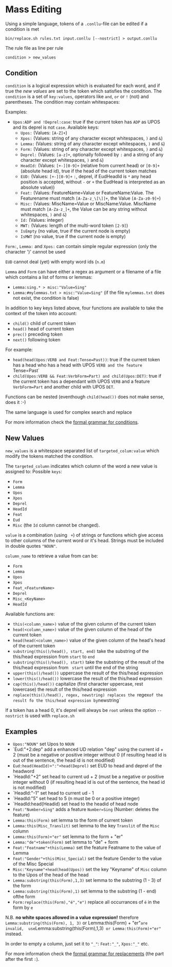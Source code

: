# Mass Editing

Using a simple language, tokens of a `.conllu`-file can be edited if a condition is met

```
bin/replace.sh rules.txt input.conllu [--nostrict] > output.conllu
```

The rule file as line per rule

```
condition > new_values
```

## Condition 
`condition` is a logical expression which is evaluated for each word, and if true the _new values_ are set to the token which satisfies the condition. 
The `condition` is a set of `key:values`, operators like `and`, `or`  or `!` (not) and parentheses. The condition may contain whitespaces:

Examples: 
* `Upos:ADP and !Deprel:case`: true if the current token has `ADP`  as UPOS and its deprel is not `case`. Available keys:
  * `Upos:` (Values: `[A-Z]+`)
  * `Xpos:` (Values: string of any character except whitespaces, `)` and `&`)
  * `Lemma:` (Values: string of any character except whitespaces, `)` and `&`)
  * `Form:` (Values: string of any character except whitespaces, `)` and `&`)
  * `Deprel:` (Values: `[a-z]+`, optionally followed by `:` and  a string of  any character except whitespaces, `)` and `&`)
  * `HeadId:` (Values: `[+-][0-9]+` (relative from current head) or `[0-9]+` (absolute head id), true if the head of the current token matches
  * `EUD:` (Values: `[+-][0-9]+` `:`, deprel, if EudHeadId is `*` any head position is accepted, without `-` or `+` the EudHead is interpreted as an absolute value))
  * `Feat:` (Values: FeatureName=Value or FeatureName:Value. The Featurename must match `[A-Za-z_\[\]]+`, the Value `[A-Za-z0-9]+`)
  * `Misc:` (Values: MiscName=Value or MiscName:Value. MiscName must match `[A-Za-z_]+`, the Value can be any string without  whitespaces, `)` and `&`)
  * `Id:` (Values: integer)
  * `MWT:` (Values: length of the multi-word token `[2-9]`)
  * `IsEmpty` (no value, true if the current node is empty)
  * `IsMWT` (no value, true if the current node is empty)

`Form:`, `Lemma:` and `Xpos:` can contain simple regular expression (only the character ')' cannot be used

`EUD` cannot deal (yet) with empty word ids (`n.m`)

 `Lemma` and `Form` can have either a regex as argument or a filename of a file which contains a list of forms or lemmas:
  * `Lemma:sing.* > misc:"Value=Sing"`
  * `Lemma:#mylemmas.txt > misc:"Value=Sing"` (if the file `mylemmas.txt` does not exist, the condition is false)


In addition to key keys listed above, four functions are available to take the context of the token into account:
* `child()` child of current token
* `head()` head of current token
* `prec()` preceding token
* `next()` following token

For example:
* `head(head(Upos:VERB and Feat:Tense=Past))`: true if the current token has a head who has a head with UPOS `VERB and the feature `Tense=Past`
* `child(Upos:VERB && Feat:VerbForm=Part) and child(Upos:DET)`: true if the current token has a dependant with UPOS `VERB`
and a feature `VerbForm=Part` and another child with UPOS `DET`. 

Functions can be nested (eventhough `child(head())` does not make sense, does it :-)

The same language is used for complex search and replace

For more information check the [formal grammar for conditions](conditions/README.md).


## New Values

`new_values` is a whitespace separated list of `targeted_colum:value` which modify the tokens matched the condition.

The `targeted_column` indicates which column of the word a new value is assigned to:
Possible `keys`:
* `Form` 
* `Lemma`
* `Upos`
* `Xpos`
* `Deprel`
* `HeadId`
* `Feat`
* `Eud`
* `Misc` 
(the `Id` column cannot be changed).

`value` is a combination (using ` +`) of strings or functions which give access to other columns of the current word or it's head. Strings must be included
in double quotes `"NOUN"`.

`column_name` to retrieve a value from can be:
* `Form`
* `Lemma`
* `Upos`
* `Xpos`
* `Feat_<FeatureName>`
* `Deprel`
* `Misc_<KeyName>`
* `HeadId`

Available functions are:
* `this(<column_name>)` value of the given column of the current token
* `head(<column_name>)` value of the given column of the head of the current token
* `head(head(<column_name>)` value of the given column of the head's head of the current token
* `substring(this()/head(), start, end)`  take the substring of the this/head expression from `start` to `end`
* `substring(this()/head(), start)`  take the substring of the result of the this/head expression from ` start` until the end of the string
* `upper(this()/head())`  uppercase the result of the this/head expression
* `lower(this()/head())` lowercase the result of the this/head expression
* `cap(this()/head())` capitalize (first character uppercase, rest lowercase) the result of the this/head expression
* `replace(this()/head(), regex, newstring) replaces the `regex` of the result fo the this/head expression by `newstring`

If a token has a head 0, it's deprel will always be `root` unless the option `--nostrict` is used with `replace.sh`

## Examples

* `Upos:"NOUN"`                      set Upos to `NOUN`
* `Eud:"+2:dep"                    add a enhanced UD relation "dep" using the current id + 2 (must be a negative or positive integer without 0 (if resulting head id is out of the sentence, the head id is not modified)
* `Eud:head(HeadId)+":"+head(Deprel)` set EUD to head and deprel of the headword
* `HeadId:"+2"                      set head to current ud + 2 (must be a negative or positive integer without 0 (if resulting head id is out of the sentence, the head id is not modified)
* `HeadId:"-1"                      set head to current ud - 1
* `HeadId:"5"                       set head to 5 (n must be 0 or a positive integer)
* `HeadId:head(Headid)              set head to the headid of head node
* `Feat:"Number=Sing"`               adds a feature `Number=Sing`  (Number: deletes the feature)
* `Lemma:this(Form)`                set lemma to the form of current token
* `Lemma:this(Misc_Translit)`       set lemma to the key `Translit` of the `Misc` column
* `Lemma:this(Form)+"er"`           set lemma to the form + "er"
* `Lemma:"de"+token(Form)`         set lemma to "de" + form
* `Feat:"Featname"+this(Lemma)`       set the feature Featname to the value of Lemma
* `Feat:"Gender"+this(Misc_Special)` set the feature Gender to the value of the Misc Special
* `Misc:"Keyname"+head(head(Upos))`    set the key "Keyname" of `Misc` column  to the Upos of the head of the head
* `Lemma:substring(this(Form),1,3)`      set lemma to the substring (1 - 3) of the form 
* `Lemma:substring(this(Form),1)`       set lemma to the substring (1 - end) ofthe form 
* `Form:replace(this(Form),"é","e")`  replace all occurrances of `é` in the form by `e`

N.B. **no white spaces allowed in a value expression!** 
therefore `Lemma:substring(this(Form), 1, 3)` or Lemma:this(Form) + "er"` are invalid, 
use `Lemma:substring(this(Form),1,3)` or Lemma:this(Form)+"er"` instead.

In order to empty a column, just set it to `"_"`: `Feat:"_"`, `Xpos:"_"` etc.



For more information check the [formal grammar for replacements](replacements/README.md) (the part after the first `:`).

